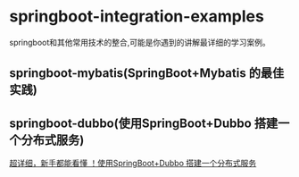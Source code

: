 # springboot-integration-examples

springboot和其他常用技术的整合,可能是你遇到的讲解最详细的学习案例。

## springboot-mybatis(SpringBoot+Mybatis 的最佳实践)

## springboot-dubbo(使用SpringBoot+Dubbo 搭建一个分布式服务)

[超详细，新手都能看懂 ！使用SpringBoot+Dubbo 搭建一个分布式服务](https://github.com/Snailclimb/springboot-integration-examples/blob/master/md/springboot-dubbo.md)

